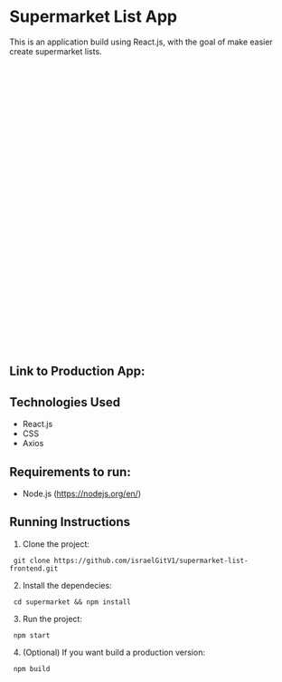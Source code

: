 # Supermarket List App

This is an application build using React.js, with the goal of make easier create supermarket lists.

<p>
<img height="500" srsc=""/>
</p>

## Link to Production App:

## Technologies Used

- React.js
- CSS
- Axios

## Requirements to run:

- Node.js (https://nodejs.org/en/)

## Running Instructions

1. Clone the project:

```
 git clone https://github.com/israelGitV1/supermarket-list-frontend.git
```

2. Install the dependecies:

```
 cd supermarket && npm install
```

3. Run the project:

```
 npm start
```

4. (Optional) If you want build a production version:

```
 npm build
```

